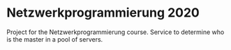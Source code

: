 # Netzwerkprogrammierung 2020

Project for the Netzwerkprogrammierung course.
Service to determine who is the master in a pool of servers.